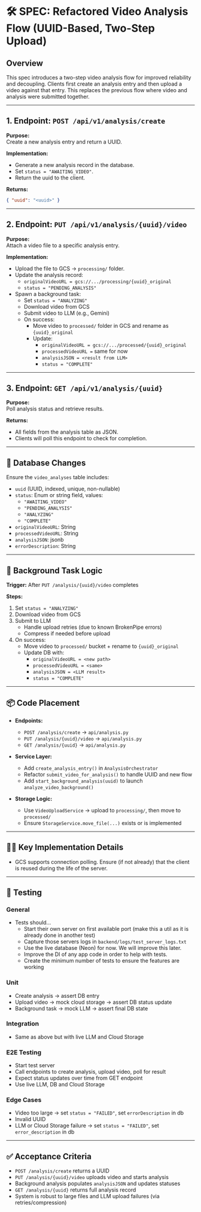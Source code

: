 # 🛠️ SPEC: Refactored Video Analysis Flow (UUID-Based, Two-Step Upload)

## Overview

This spec introduces a two-step video analysis flow for improved reliability and decoupling. Clients first create an analysis entry and then upload a video against that entry. This replaces the previous flow where video and analysis were submitted together.

---

## 1. Endpoint: `POST /api/v1/analysis/create`

**Purpose:**  
Create a new analysis entry and return a UUID.

**Implementation:**  
- Generate a new analysis record in the database.  
- Set `status = "AWAITING_VIDEO"`.  
- Return the uuid to the client.

**Returns:**  
```json
{ "uuid": "<uuid>" }
```

---

## 2. Endpoint: `PUT /api/v1/analysis/{uuid}/video`

**Purpose:**  
Attach a video file to a specific analysis entry.

**Implementation:**  
- Upload the file to GCS → `processing/` folder.  
- Update the analysis record:  
  - `originalVideoURL = gcs://.../processing/{uuid}_original`  
  - `status = "PENDING_ANALYSIS"`  
- Spawn a background task:  
  - Set `status = "ANALYZING"`  
  - Download video from GCS  
  - Submit video to LLM (e.g., Gemini)  
  - On success:  
    - Move video to `processed/` folder in GCS and rename as `{uuid}_original`  
    - Update:  
      - `originalVideoURL = gcs://.../processed/{uuid}_original`  
      - `processedVideoURL =` same for now  
      - `analysisJSON = <result from LLM>`  
      - `status = "COMPLETE"`

---

## 3. Endpoint: `GET /api/v1/analysis/{uuid}`

**Purpose:**  
Poll analysis status and retrieve results.

**Returns:**  
- All fields from the analysis table as JSON.  
- Clients will poll this endpoint to check for completion.

---

## 💾 Database Changes

Ensure the `video_analyses` table includes:  
- `uuid` (UUID, indexed, unique, non-nullable)  
- `status`: Enum or string field, values:  
  - `"AWAITING_VIDEO"`  
  - `"PENDING_ANALYSIS"`  
  - `"ANALYZING"`  
  - `"COMPLETE"`  
- `originalVideoURL`: String  
- `processedVideoURL`: String  
- `analysisJSON`: jsonb  
- `errorDescription`: String  

---

## 🧠 Background Task Logic

**Trigger:** After `PUT /analysis/{uuid}/video` completes

**Steps:**  
1. Set `status = "ANALYZING"`  
2. Download video from GCS  
3. Submit to LLM  
   - Handle upload retries (due to known BrokenPipe errors)  
   - Compress if needed before upload  
4. On success:  
   - Move video to `processed/` bucket + rename to `{uuid}_original`  
   - Update DB with:  
     - `originalVideoURL = <new path>`  
     - `processedVideoURL = <same>`  
     - `analysisJSON = <LLM result>`  
     - `status = "COMPLETE"`

---

## 📦 Code Placement

- **Endpoints:**  
  - `POST /analysis/create` → `api/analysis.py`  
  - `PUT /analysis/{uuid}/video` → `api/analysis.py`  
  - `GET /analysis/{uuid}` → `api/analysis.py`  

- **Service Layer:**  
  - Add `create_analysis_entry()` in `AnalysisOrchestrator`  
  - Refactor `submit_video_for_analysis()` to handle UUID and new flow  
  - Add `start_background_analysis(uuid)` to launch `analyze_video_background()`  

- **Storage Logic:**  
  - Use `VideoUploadService` → upload to `processing/`, then move to `processed/`  
  - Ensure `StorageService.move_file(...)` exists or is implemented

---

## 👩‍🏭 Key Implementation Details

- GCS supports connection polling. Ensure (if not already) that the client is reused during the life of the server.

---

## 🧪 Testing

### General
- Tests should...  
  - Start their own server on first available port (make this a util as it is already done in another test)  
  - Capture those servers logs in `backend/logs/test_server_logs.txt`  
  - Use the live database (Neon) for now. We will improve this later.  
  - Improve the DI of any app code in order to help with tests.
  - Create the minimum number of tests to ensure the features are working

### Unit
- Create analysis → assert DB entry  
- Upload video → mock cloud storage → assert DB status update  
- Background task → mock LLM → assert final DB state

### Integration
- Same as above but with live LLM and Cloud Storage

### E2E Testing
- Start test server  
- Call endpoints to create analysis, upload video, poll for result  
- Expect status updates over time from GET endpoint  
- Use live LLM, DB and Cloud Storage

### Edge Cases
- Video too large → set `status = "FAILED"`, set `errorDescription` in db  
- Invalid UUID  
- LLM or Cloud Storage failure → set `status = "FAILED"`, set `error_description` in db

---

## ✅ Acceptance Criteria

- `POST /analysis/create` returns a UUID  
- `PUT /analysis/{uuid}/video` uploads video and starts analysis  
- Background analysis populates `analysisJSON` and updates statuses  
- `GET /analysis/{uuid}` returns full analysis record  
- System is robust to large files and LLM upload failures (via retries/compression)

